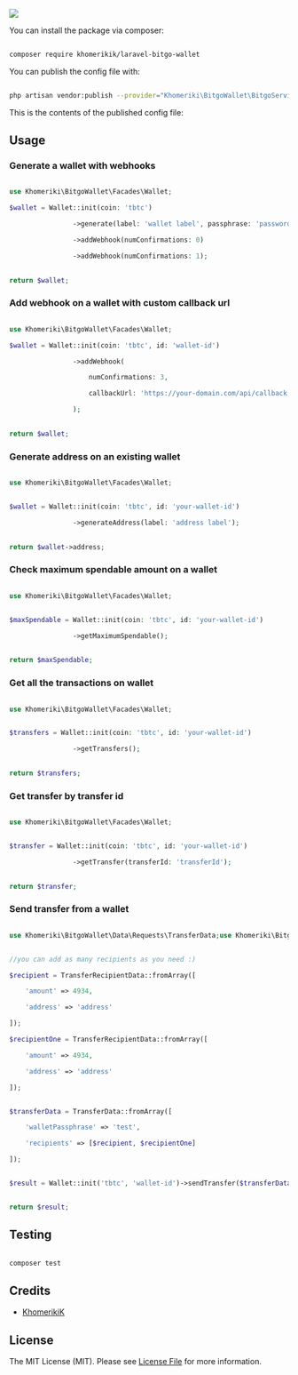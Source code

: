 
[<img src="https://github-ads.s3.eu-central-1.amazonaws.com/support-ukraine.svg?t=1" />](https://supportukrainenow.org)

[comment]: <> (# :package_description)

[comment]: <> ([![Latest Version on Packagist]&#40;https://img.shields.io/packagist/v/:vendor_slug/:package_slug.svg?style=flat-square&#41;]&#40;https://packagist.org/packages/:vendor_slug/:package_slug&#41;)

[comment]: <> ([![GitHub Tests Action Status]&#40;https://img.shields.io/github/workflow/status/:vendor_slug/:package_slug/run-tests?label=tests&#41;]&#40;https://github.com/:vendor_slug/:package_slug/actions?query=workflow%3Arun-tests+branch%3Amain&#41;)

[comment]: <> ([![GitHub Code Style Action Status]&#40;https://img.shields.io/github/workflow/status/:vendor_slug/:package_slug/Check%20&%20fix%20styling?label=code%20style&#41;]&#40;https://github.com/:vendor_slug/:package_slug/actions?query=workflow%3A"Check+%26+fix+styling"+branch%3Amain&#41;)

[comment]: <> ([![Total Downloads]&#40;https://img.shields.io/packagist/dt/:vendor_slug/:package_slug.svg?style=flat-square&#41;]&#40;https://packagist.org/packages/:vendor_slug/:package_slug&#41;)

[comment]: <> (## Installation)


You can install the package via composer:


```bash

composer require khomerikik/laravel-bitgo-wallet

```


You can publish the config file with:


```bash

php artisan vendor:publish --provider="Khomeriki\BitgoWallet\BitgoServiceProvider"

```


This is the contents of the published config file:


## Usage


### Generate a wallet with webhooks

```php

use Khomeriki\BitgoWallet\Facades\Wallet;

$wallet = Wallet::init(coin: 'tbtc')

                ->generate(label: 'wallet label', passphrase: 'password')

                ->addWebhook(numConfirmations: 0)

                ->addWebhook(numConfirmations: 1);

                
return $wallet;

```

### Add webhook on a wallet with custom callback url

```php

use Khomeriki\BitgoWallet\Facades\Wallet;

$wallet = Wallet::init(coin: 'tbtc', id: 'wallet-id')

                ->addWebhook(

                    numConfirmations: 3, 

                    callbackUrl: 'https://your-domain.com/api/callback'

                );

                
return $wallet;

```


### Generate address on  an existing wallet

```php

use Khomeriki\BitgoWallet\Facades\Wallet;


$wallet = Wallet::init(coin: 'tbtc', id: 'your-wallet-id')

                ->generateAddress(label: 'address label');

                
return $wallet->address;

```


### Check maximum spendable amount on a wallet

```php

use Khomeriki\BitgoWallet\Facades\Wallet;


$maxSpendable = Wallet::init(coin: 'tbtc', id: 'your-wallet-id')

                ->getMaximumSpendable();

                
return $maxSpendable;

```


### Get all the transactions on wallet

```php

use Khomeriki\BitgoWallet\Facades\Wallet;


$transfers = Wallet::init(coin: 'tbtc', id: 'your-wallet-id')

                ->getTransfers();

                
return $transfers;

```


### Get transfer by transfer id

```php

use Khomeriki\BitgoWallet\Facades\Wallet;


$transfer = Wallet::init(coin: 'tbtc', id: 'your-wallet-id')

                ->getTransfer(transferId: 'transferId');

                
return $transfer;

```


### Send transfer from a wallet


```php

use Khomeriki\BitgoWallet\Data\Requests\TransferData;use Khomeriki\BitgoWallet\Data\Requests\TransferRecipientData;use Khomeriki\BitgoWallet\Facades\Wallet;


//you can add as many recipients as you need :)

$recipient = TransferRecipientData::fromArray([

    'amount' => 4934, 

    'address' => 'address'

]);

$recipientOne = TransferRecipientData::fromArray([

    'amount' => 4934, 

    'address' => 'address'

]);


$transferData = TransferData::fromArray([

    'walletPassphrase' => 'test',

    'recipients' => [$recipient, $recipientOne]

]);


$result = Wallet::init('tbtc', 'wallet-id')->sendTransfer($transferData);


return $result;

```


## Testing


```bash

composer test

```


## Credits


- [KhomerikiK](https://github.com/KhomerikiK)


## License

The MIT License (MIT). Please see [License File](LICENSE.md) for more information.
